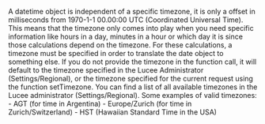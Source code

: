 
A datetime object is independent of a specific timezone, it is only a offset in milliseconds from 1970-1-1 00.00:00 UTC (Coordinated Universal Time).
This means that the timezone only comes into play when you need specific information like hours in a day, minutes in a hour or which day it is since those calculations depend on the timezone.
For these calculations, a timezone must be specified in order to translate the date object to something else. If you do not provide the timezone in the function call, it will default to the timezone specified in the Lucee Administrator (Settings/Regional), or the timezone specified for the current request using the function setTimezone.
You can find a list of all available timezones in the Lucee administrator (Settings/Regional). Some examples of valid timezones:
       - AGT (for time in Argentina)
       - Europe/Zurich (for time in Zurich/Switzerland)
       - HST (Hawaiian Standard Time in the USA)
		
